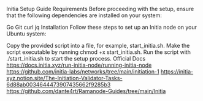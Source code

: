 Initia Setup Guide
Requirements
Before proceeding with the setup, ensure that the following dependencies are installed on your system:

Go
Git
curl
jq
Installation
Follow these steps to set up an Initia node on your Ubuntu system:

Copy the provided script into a file, for example, start_initia.sh.
Make the script executable by running chmod +x start_initia.sh.
Run the script with ./start_initia.sh to start the setup process.
Official Docs
https://docs.initia.xyz/run-initia-node/running-initia-node
https://github.com/initia-labs/networks/tree/main/initiation-1
https://initia-xyz.notion.site/The-Initiation-Validator-Tasks-6d88ab0034644473907435662f9285b3
https://github.com/dante4rt/Ramanode-Guides/tree/main/Initia
